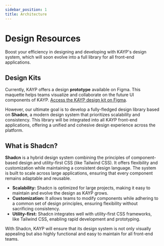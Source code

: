 ```yaml
---
sidebar_position: 1
title: Architecture
---
```


# Design Resources

<p class="description">Boost your efficiency in designing and developing with KAYP's design system, which will soon evolve into a full library for all front-end applications.</p>

## Design Kits

Currently, KAYP offers a design **prototype** available on Figma. This maquette helps teams visualize and collaborate on the future UI components of KAYP. [Access the KAYP design kit on Figma](https://www.figma.com/design/xxsDaNQ03MoLlKS0xJLPwK/Kayp?node-id=382-19698&t=1JsSUn1acrqfNqIB-1).

However, our ultimate goal is to develop a fully-fledged design library based on **Shadcn**, a modern design system that prioritizes scalability and consistency. This library will be integrated into all KAYP front-end applications, offering a unified and cohesive design experience across the platform.

## What is Shadcn?

**Shadcn** is a hybrid design system combining the principles of component-based design and utility-first CSS (like Tailwind CSS). It offers flexibility and customization while maintaining a consistent design language. The system is built to scale across large applications, ensuring that every component remains adaptable and reusable.

- **Scalability:** Shadcn is optimized for large projects, making it easy to maintain and evolve the design as KAYP grows.
- **Customization:** It allows teams to modify components while adhering to a common set of design principles, ensuring flexibility without sacrificing consistency.
- **Utility-first:** Shadcn integrates well with utility-first CSS frameworks, like Tailwind CSS, enabling rapid development and prototyping.

With Shadcn, KAYP will ensure that its design system is not only visually appealing but also highly functional and easy to maintain for all front-end teams.